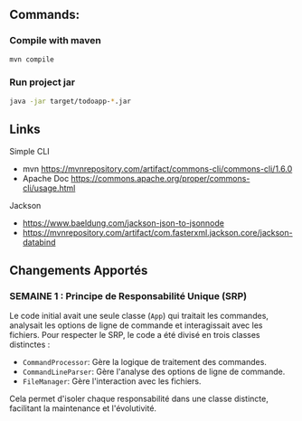 
## Commands:
### Compile with maven
```bash
mvn compile
```

### Run project jar
```bash
java -jar target/todoapp-*.jar
```

## Links
Simple CLI
- mvn https://mvnrepository.com/artifact/commons-cli/commons-cli/1.6.0
- Apache Doc https://commons.apache.org/proper/commons-cli/usage.html

Jackson
- https://www.baeldung.com/jackson-json-to-jsonnode
- https://mvnrepository.com/artifact/com.fasterxml.jackson.core/jackson-databind

## Changements Apportés

### SEMAINE 1 : Principe de Responsabilité Unique (SRP)

Le code initial avait une seule classe (`App`) qui traitait les commandes, analysait les options de ligne de commande et interagissait avec les fichiers. Pour respecter le SRP, le code a été divisé en trois classes distinctes :

- `CommandProcessor`: Gère la logique de traitement des commandes.
- `CommandLineParser`: Gère l'analyse des options de ligne de commande.
- `FileManager`: Gère l'interaction avec les fichiers.

Cela permet d'isoler chaque responsabilité dans une classe distincte, facilitant la maintenance et l'évolutivité.